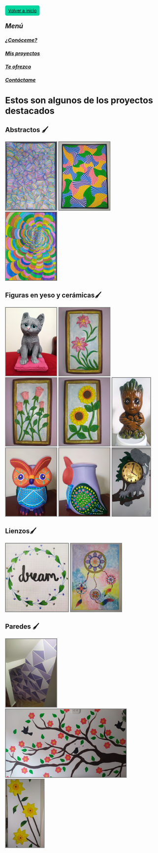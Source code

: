 <a href="/" style="background:#00d69f;
border-radius: 5px;border:none;outline:none;
padding: 8px 10px;color: black;">
      Volver a inicio
</a>

## ***Menú***
### [*¿Conóceme?*](./about.md)
### [*Mis proyectos*](./gallery.md)
### [*Te ofrezco*](./services.md)
### [*Contáctame*](./contact.md)
# **Estos son algunos de los proyectos destacados**

## **Abstractos  🖌**

<img src="assets/images/abstract.jpg"
    widht="220" height="220"
    style="border: grey 2px solid;">
<img src="assets/images/abstract1.jpg"
    widht="220" height="220"
    style="border: grey 2px solid;">
<img src="assets/images/spiderweb.jpg"
    widht="220" height="220"
    style="border: grey 2px solid;">  

## **Figuras en yeso y cerámicas🖌**
<img src="assets/images/cat.jpg"
    widht="220" height="220"
    style="border: grey 2px solid;">
<img src="assets/images/flower.jpg"
    widht="220" height="220"
    style="border: grey 2px solid;">
<img src="assets/images/roses.jpg"
    widht="220" height="220"
    style="border: grey 2px solid;">
<img src="assets/images/sunflower.jpg"
    widht="220" height="220"
    style="border: grey 2px solid;">
<img src="assets/images/grud.jpg"
    widht="220" height="220"
    style="border: grey 2px solid;">
<img src="assets/images/owl.jpg"
    widht="220" height="220"
    style="border: grey 2px solid;">
<img src="assets/images/profile owl.jpg"
    widht="220" height="220"
    style="border: grey 2px solid;">
<img src="assets/images/clock.jpg"
    widht="220" height="220"
    style="border: grey 2px solid;">

## **Lienzos🖌**
<img src="assets/images/dream.jpg"
    widht="220" height="220"
    style="border: grey 2px solid;">
<img src="assets/images/dreamcatcher.jpg"
    widht="220" height="220"
    style="border: grey 2px solid;">

## **Paredes 🖌**
<img src="assets/images/wall.jpg"
    widht="220" height="220"
    style="border: grey 2px solid;">
<img src="assets/images/tree wall.jpg"
    widht="220" height="220"
    style="border: grey 2px solid;">
<img src="assets/images/sunflower wall.jpg"
    widht="220" height="220"
    style="border: grey 2px solid;">
